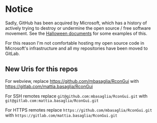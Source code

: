 Notice
======

Sadly, GitHub has been acquired by Microsoft, which has a history of
actively trying to destroy or undermine the open source / free software
movement.
See the [Halloween documents](http://catb.org/~esr/halloween/) for some
examples of this.

For this reason I'm not comfortable hosting my open source code in Microsoft's
infrastructure and all my repositories have been moved to GitLab.

New Uris for this repos
-----------------------

For webview, replace
https://github.com/mbasaglia/RconGui with
https://gitlab.com/mattia.basaglia/RconGui

For SSH remotes replace
`git@github.com:mbasaglia/RconGui.git` with
`git@gitlab.com:mattia.basaglia/RconGui.git`

For HTTPS remotes replace
`https://github.com/mbasaglia/RconGui.git` with
`https://gitlab.com/mattia.basaglia/RconGui.git`

